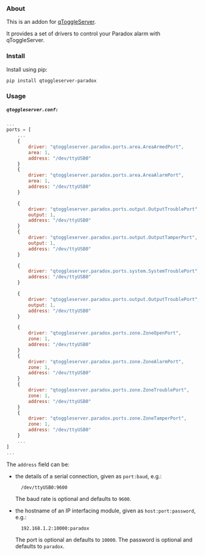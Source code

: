 ### About

This is an addon for [qToggleServer](https://github.com/qtoggle/qtoggleserver).

It provides a set of drivers to control your Paradox alarm with qToggleServer.


### Install

Install using pip:

    pip install qtoggleserver-paradox


### Usage

##### `qtoggleserver.conf:`
``` javascript
...
ports = [
    ...
    {
        driver: "qtoggleserver.paradox.ports.area.AreaArmedPort",
        area: 1,
        address: "/dev/ttyUSB0"
    }
    {
        driver: "qtoggleserver.paradox.ports.area.AreaAlarmPort",
        area: 1,
        address: "/dev/ttyUSB0"
    }

    {
        driver: "qtoggleserver.paradox.ports.output.OutputTroublePort",
        output: 1,
        address: "/dev/ttyUSB0"
    }
    {
        driver: "qtoggleserver.paradox.ports.output.OutputTamperPort",
        output: 1,
        address: "/dev/ttyUSB0"
    }

    {
        driver: "qtoggleserver.paradox.ports.system.SystemTroublePort",
        address: "/dev/ttyUSB0"
    }

    {
        driver: "qtoggleserver.paradox.ports.output.OutputTroublePort",
        output: 1,
        address: "/dev/ttyUSB0"
    }

    {
        driver: "qtoggleserver.paradox.ports.zone.ZoneOpenPort",
        zone: 1,
        address: "/dev/ttyUSB0"
    }
    {
        driver: "qtoggleserver.paradox.ports.zone.ZoneAlarmPort",
        zone: 1,
        address: "/dev/ttyUSB0"
    }
    {
        driver: "qtoggleserver.paradox.ports.zone.ZoneTroublePort",
        zone: 1,
        address: "/dev/ttyUSB0"
    }
    {
        driver: "qtoggleserver.paradox.ports.zone.ZoneTamperPort",
        zone: 1,
        address: "/dev/ttyUSB0"
    }
    ...
]
...
```

The `address` field can be:

 * the details of a serial connection, given as `port:baud`, e.g.:
     
         /dev/ttyUSB0:9600
     
     The baud rate is optional and defaults to `9600`.
 
 * the hostname of an IP interfacing module, given as `host:port:password`, e.g.:
 
         192.168.1.2:10000:paradox
     
     The port is optional an defaults to `10000`.
     The password is optional and defaults to `paradox`.

